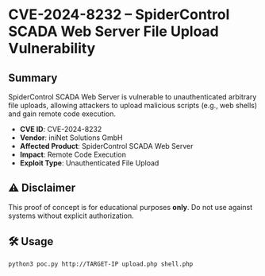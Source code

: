 
# CVE-2024-8232 – SpiderControl SCADA Web Server File Upload Vulnerability

##  Summary
SpiderControl SCADA Web Server is vulnerable to unauthenticated arbitrary file uploads, allowing attackers to upload malicious scripts (e.g., web shells) and gain remote code execution.

- **CVE ID**: CVE-2024-8232
- **Vendor**: iniNet Solutions GmbH
- **Affected Product**: SpiderControl SCADA Web Server
- **Impact**: Remote Code Execution
- **Exploit Type**: Unauthenticated File Upload

## ⚠ Disclaimer
This proof of concept is for educational purposes **only**. Do not use against systems without explicit authorization.

## 🛠️ Usage

```bash
python3 poc.py http://TARGET-IP upload.php shell.php

